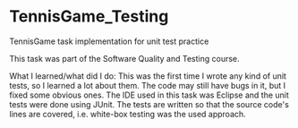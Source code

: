 # TennisGame_Testing
TennisGame task implementation for unit test practice

This task was part of the Software Quality and Testing course.

What I learned/what did I do:
  This was the first time I wrote any kind of unit tests, so I learned a lot about them. The code may still have bugs in it, but I fixed some obvious ones.
  The IDE used in this task was Eclipse and the unit tests were done using JUnit. The tests are written so that the source code's lines are covered, i.e. white-box testing was
  the used approach.
